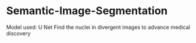 # Semantic-Image-Segmentation
Model used: U Net
Find the nuclei in divergent images to advance medical discovery
